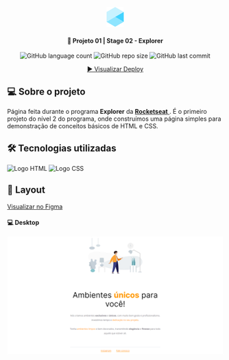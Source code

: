 <div align="center">
  <img alt="Logo Explorer" title="Explorer" src="./assets/readme/Logo1.png">
</div>
	
<h4 align="center"> 
	🚀 Projeto 01 | Stage 02 - Explorer
</h4>

<div align="center">
  <img alt="GitHub language count" src="https://img.shields.io/github/languages/count/LauriRodrigues/Page-Moveis-para-voce?style=plastic">

  <img alt="GitHub repo size" src="https://img.shields.io/github/repo-size/LauriRodrigues/Page-Moveis-para-voce?style=plastic">
  
  <img alt="GitHub last commit" src="https://img.shields.io/github/last-commit/LauriRodrigues/Page-Moveis-para-voce?color=%231280BF&style=plastic">
  
  <a href=""> ▶️ Visualizar Deploy </a>
</div>

<h2 align=left> 💻 Sobre o projeto </h3>
<p> Página feita durante o programa <strong>Explorer</strong> da <a href="https://www.rocketseat.com.br/"> <strong>Rocketseat</strong> </a>. É o primeiro projeto do nível 2 do programa, onde construímos uma página simples para demonstração de conceitos básicos de HTML e CSS.<p>
  
<h2 align=left> 🛠 Tecnologias utilizadas </h3>

<div align=left>
  <img alt="Logo HTML" src="https://img.shields.io/badge/HTML5-E34F26?style=for-the-badge&logo=html5&logoColor=white">
  <img alt="Logo CSS" src="https://img.shields.io/badge/CSS-239120?&style=for-the-badge&logo=css3&logoColor=white">
</div>

<h2 align=left> 🎨 Layout </h2>
<a href="https://www.figma.com/file/ZKlgJZgHnmanJfzxwQDU4n/Explorer---Projeto-01-(Copy)?node-id=0%3A1"> Visualizar no Figma </a>

<h4>💻 Desktop </h4>

<img alt="Versão Desktop" title="Desktop" src="./assets/readme/Desktop.png">
